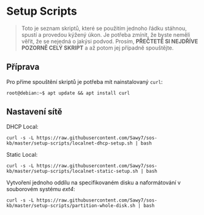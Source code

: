 # Setup Scripts
> Toto je seznam skriptů, které se použitím jednoho řádku stáhnou, spustí a provedou kýžený úkon. Je potřeba zmínit, že byste neměli věřit, že se nejedná o jakýsi podvod. Prosím, **PŘEČTETĚ SI NEJDŘÍVE POZORNĚ CELÝ SKRIPT** a až potom jej případně spouštějte.

## Příprava
Pro příme spouštění skriptů je potřeba mít nainstalovaný ```curl```:
```console
root@debian:~$ apt update && apt install curl
```

## Nastavení sítě
DHCP Local:
```console
curl -s -L https://raw.githubusercontent.com/Sawy7/sos-kb/master/setup-scripts/localnet-dhcp-setup.sh | bash
```

Static Local:
```console
curl -s -L https://raw.githubusercontent.com/Sawy7/sos-kb/master/setup-scripts/localnet-static-setup.sh | bash
```

Vytvoření jednoho oddílu na specifikovaném disku a naformátování v souborovém systému *ext4*:
```console
curl -s -L https://raw.githubusercontent.com/Sawy7/sos-kb/master/setup-scripts/partition-whole-disk.sh | bash
```
